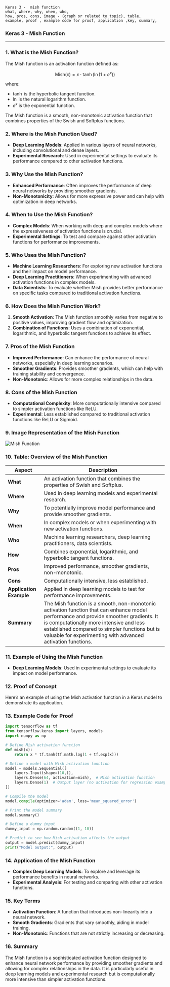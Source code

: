 ```code
Keras 3 -  mish function
what, where, why, when, who, 
how, pros, cons, image - (graph or related to topic), table,
example, proof , example code for proof, application ,key, summary,
```

<body>
    <script src="https://cdnjs.cloudflare.com/ajax/libs/mathjax/2.7.7/MathJax.js?config=TeX-MML-AM_CHTML" async></script>
    <link rel="stylesheet" href="https://cdnjs.cloudflare.com/ajax/libs/KaTeX/0.15.2/katex.min.css">
    <script src="https://cdnjs.cloudflare.com/ajax/libs/KaTeX/0.15.2/katex.min.js"></script>
    <script src="https://cdnjs.cloudflare.com/ajax/libs/KaTeX/0.15.2/contrib/auto-render.min.js"></script>
    <script>
        document.addEventListener("DOMContentLoaded", function() {
            renderMathInElement(document.body, {
                delimiters: [
                    { left: "$$", right: "$$", display: true },
                    { left: "$", right: "$", display: false }
                ]
            });
        });
    </script>   
</body>

### **Keras 3 - Mish Function**

---

### **1. What is the Mish Function?**
The Mish function is an activation function defined as:

$$ \text{Mish}(x) = x \cdot \tanh(\ln(1 + e^x)) $$

where:
- $\tanh$ is the hyperbolic tangent function.
- $\ln$ is the natural logarithm function.
- $e^x$ is the exponential function.

The Mish function is a smooth, non-monotonic activation function that combines properties of the Swish and Softplus functions.

### **2. Where is the Mish Function Used?**
- **Deep Learning Models**: Applied in various layers of neural networks, including convolutional and dense layers.
- **Experimental Research**: Used in experimental settings to evaluate its performance compared to other activation functions.

### **3. Why Use the Mish Function?**
- **Enhanced Performance**: Often improves the performance of deep neural networks by providing smoother gradients.
- **Non-Monotonicity**: Allows for more expressive power and can help with optimization in deep networks.

### **4. When to Use the Mish Function?**
- **Complex Models**: When working with deep and complex models where the expressiveness of activation functions is crucial.
- **Experimental Settings**: To test and compare against other activation functions for performance improvements.

### **5. Who Uses the Mish Function?**
- **Machine Learning Researchers**: For exploring new activation functions and their impact on model performance.
- **Deep Learning Practitioners**: When experimenting with advanced activation functions in complex models.
- **Data Scientists**: To evaluate whether Mish provides better performance on specific tasks compared to traditional activation functions.

### **6. How Does the Mish Function Work?**
1. **Smooth Activation**: The Mish function smoothly varies from negative to positive values, improving gradient flow and optimization.
2. **Combination of Functions**: Uses a combination of exponential, logarithmic, and hyperbolic tangent functions to achieve its effect.

### **7. Pros of the Mish Function**
- **Improved Performance**: Can enhance the performance of neural networks, especially in deep learning scenarios.
- **Smoother Gradients**: Provides smoother gradients, which can help with training stability and convergence.
- **Non-Monotonic**: Allows for more complex relationships in the data.

### **8. Cons of the Mish Function**
- **Computational Complexity**: More computationally intensive compared to simpler activation functions like ReLU.
- **Experimental**: Less established compared to traditional activation functions like ReLU or Sigmoid.

### **9. Image Representation of the Mish Function**

![Mish Function](https://github.com/engineer-ece/Keras-learn/blob/67ebffecb1f45a76a683b3757180b4b3d1a83f66/Keras3/02.%20Layers%20API/02.%20Layer%20activations/17.%20mish%20function/mish_function.png)  

### **10. Table: Overview of the Mish Function**

| **Aspect**              | **Description**                                                                 |
|-------------------------|---------------------------------------------------------------------------------|
| **What**                | An activation function that combines the properties of Swish and Softplus.       |
| **Where**               | Used in deep learning models and experimental research.                          |
| **Why**                 | To potentially improve model performance and provide smoother gradients.         |
| **When**                | In complex models or when experimenting with new activation functions.           |
| **Who**                 | Machine learning researchers, deep learning practitioners, data scientists.      |
| **How**                 | Combines exponential, logarithmic, and hyperbolic tangent functions.             |
| **Pros**                | Improved performance, smoother gradients, non-monotonic.                          |
| **Cons**                | Computationally intensive, less established.                                     |
| **Application Example** | Applied in deep learning models to test for performance improvements.            |
| **Summary**             | The Mish function is a smooth, non-monotonic activation function that can enhance model performance and provide smoother gradients. It is computationally more intensive and less established compared to simpler functions but is valuable for experimenting with advanced activation functions. |

### **11. Example of Using the Mish Function**
- **Deep Learning Models**: Used in experimental settings to evaluate its impact on model performance.

### **12. Proof of Concept**
Here’s an example of using the Mish activation function in a Keras model to demonstrate its application.

### **13. Example Code for Proof**

```python
import tensorflow as tf
from tensorflow.keras import layers, models
import numpy as np

# Define Mish activation function
def mish(x):
    return x * tf.tanh(tf.math.log(1 + tf.exp(x)))

# Define a model with Mish activation function
model = models.Sequential([
    layers.Input(shape=(10,)),
    layers.Dense(64, activation=mish),  # Mish activation function
    layers.Dense(1)  # Output layer (no activation for regression example)
])

# Compile the model
model.compile(optimizer='adam', loss='mean_squared_error')

# Print the model summary
model.summary()

# Define a dummy input
dummy_input = np.random.random((1, 10))

# Predict to see how Mish activation affects the output
output = model.predict(dummy_input)
print("Model output:", output)
```

### **14. Application of the Mish Function**
- **Complex Deep Learning Models**: To explore and leverage its performance benefits in neural networks.
- **Experimental Analysis**: For testing and comparing with other activation functions.

### **15. Key Terms**
- **Activation Function**: A function that introduces non-linearity into a neural network.
- **Smooth Gradients**: Gradients that vary smoothly, aiding in model training.
- **Non-Monotonic**: Functions that are not strictly increasing or decreasing.

### **16. Summary**
The Mish function is a sophisticated activation function designed to enhance neural network performance by providing smoother gradients and allowing for complex relationships in the data. It is particularly useful in deep learning models and experimental research but is computationally more intensive than simpler activation functions.
